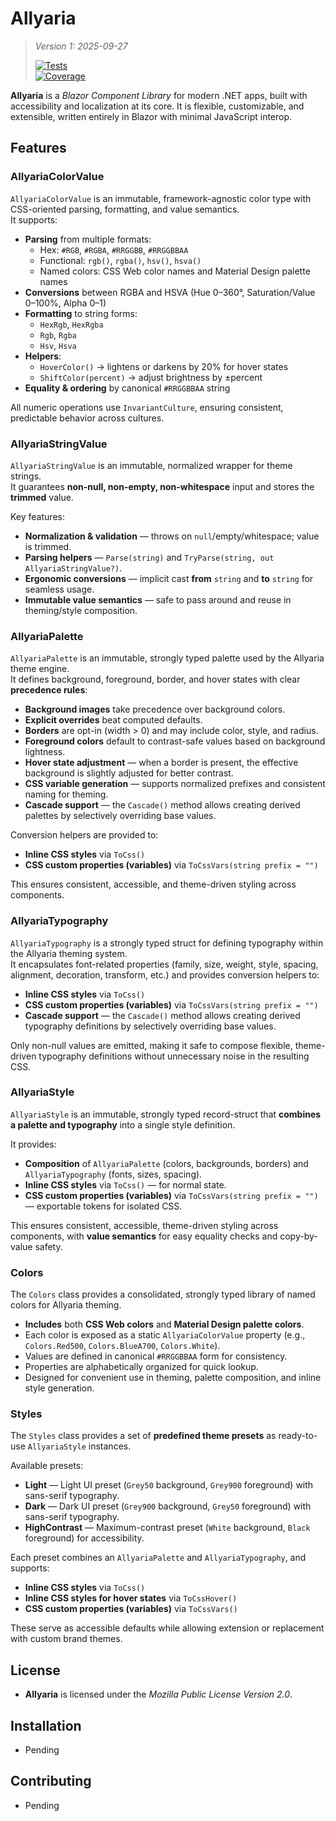 # Allyaria

> *Version 1: 2025-09-27*
>
> [![Tests](https://github.com/ja-sanborn/allyaria/actions/workflows/tests.yml/badge.svg?branch=main)](https://github.com/ja-sanborn/allyaria/actions/workflows/tests.yml)  
> [![Coverage](https://ja-sanborn.github.io/allyaria/badge_linecoverage.svg)](https://ja-sanborn.github.io/allyaria/)

**Allyaria** is a *Blazor Component Library* for modern .NET apps, built with accessibility and localization at its
core. It is flexible, customizable, and extensible, written entirely in Blazor with minimal JavaScript interop.

## Features

### AllyariaColorValue

`AllyariaColorValue` is an immutable, framework-agnostic color type with CSS-oriented parsing, formatting, and value
semantics.  
It supports:

* **Parsing** from multiple formats:
    * Hex: `#RGB`, `#RGBA`, `#RRGGBB`, `#RRGGBBAA`
    * Functional: `rgb()`, `rgba()`, `hsv()`, `hsva()`
    * Named colors: CSS Web color names and Material Design palette names
* **Conversions** between RGBA and HSVA (Hue 0–360°, Saturation/Value 0–100%, Alpha 0–1)
* **Formatting** to string forms:
    * `HexRgb`, `HexRgba`
    * `Rgb`, `Rgba`
    * `Hsv`, `Hsva`
* **Helpers**:
    * `HoverColor()` → lightens or darkens by 20% for hover states
    * `ShiftColor(percent)` → adjust brightness by ±percent
* **Equality & ordering** by canonical `#RRGGBBAA` string

All numeric operations use `InvariantCulture`, ensuring consistent, predictable behavior across cultures.

### AllyariaStringValue

`AllyariaStringValue` is an immutable, normalized wrapper for theme strings.  
It guarantees **non-null, non-empty, non-whitespace** input and stores the **trimmed** value.

Key features:

* **Normalization & validation** — throws on `null`/empty/whitespace; value is trimmed.
* **Parsing helpers** — `Parse(string)` and `TryParse(string, out AllyariaStringValue?)`.
* **Ergonomic conversions** — implicit cast **from** `string` and **to** `string` for seamless usage.
* **Immutable value semantics** — safe to pass around and reuse in theming/style composition.

### AllyariaPalette

`AllyariaPalette` is an immutable, strongly typed palette used by the Allyaria theme engine.  
It defines background, foreground, border, and hover states with clear **precedence rules**:

* **Background images** take precedence over background colors.
* **Explicit overrides** beat computed defaults.
* **Borders** are opt-in (width > 0) and may include color, style, and radius.
* **Foreground colors** default to contrast-safe values based on background lightness.
* **Hover state adjustment** — when a border is present, the effective background is slightly adjusted for better
  contrast.
* **CSS variable generation** — supports normalized prefixes and consistent naming for theming.
* **Cascade support** — the `Cascade()` method allows creating derived palettes by selectively overriding base values.

Conversion helpers are provided to:

* **Inline CSS styles** via `ToCss()`
* **CSS custom properties (variables)** via `ToCssVars(string prefix = "")`

This ensures consistent, accessible, and theme-driven styling across components.

### AllyariaTypography

`AllyariaTypography` is a strongly typed struct for defining typography within the Allyaria theming system.  
It encapsulates font-related properties (family, size, weight, style, spacing, alignment, decoration, transform, etc.)
and provides conversion helpers to:

* **Inline CSS styles** via `ToCss()`
* **CSS custom properties (variables)** via `ToCssVars(string prefix = "")`
* **Cascade support** — the `Cascade()` method allows creating derived typography definitions by selectively overriding
  base values.

Only non-null values are emitted, making it safe to compose flexible, theme-driven typography definitions without
unnecessary noise in the resulting CSS.

### AllyariaStyle

`AllyariaStyle` is an immutable, strongly typed record-struct that **combines a palette and typography** into a single
style definition.

It provides:

* **Composition** of `AllyariaPalette` (colors, backgrounds, borders) and `AllyariaTypography` (fonts, sizes, spacing).
* **Inline CSS styles** via `ToCss()` — for normal state.
* **CSS custom properties (variables)** via `ToCssVars(string prefix = "")` — exportable tokens for isolated CSS.

This ensures consistent, accessible, theme-driven styling across components, with **value semantics** for easy equality
checks and copy-by-value safety.

### Colors

The `Colors` class provides a consolidated, strongly typed library of named colors for Allyaria theming.

* **Includes** both **CSS Web colors** and **Material Design palette colors**.
* Each color is exposed as a static `AllyariaColorValue` property (e.g., `Colors.Red500`, `Colors.BlueA700`,
  `Colors.White`).
* Values are defined in canonical `#RRGGBBAA` form for consistency.
* Properties are alphabetically organized for quick lookup.
* Designed for convenient use in theming, palette composition, and inline style generation.

### Styles

The `Styles` class provides a set of **predefined theme presets** as ready-to-use `AllyariaStyle` instances.

Available presets:

* **Light** — Light UI preset (`Grey50` background, `Grey900` foreground) with sans-serif typography.
* **Dark** — Dark UI preset (`Grey900` background, `Grey50` foreground) with sans-serif typography.
* **HighContrast** — Maximum-contrast preset (`White` background, `Black` foreground) for accessibility.

Each preset combines an `AllyariaPalette` and `AllyariaTypography`, and supports:

* **Inline CSS styles** via `ToCss()`
* **Inline CSS styles for hover states** via `ToCssHover()`
* **CSS custom properties (variables)** via `ToCssVars()`

These serve as accessible defaults while allowing extension or replacement with custom brand themes.

## License

* **Allyaria** is licensed under the *Mozilla Public License Version 2.0*.

## Installation

* Pending

## Contributing

* Pending
